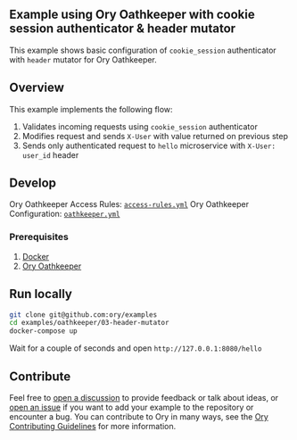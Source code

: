 ## Example using Ory Oathkeeper with cookie session authenticator & header mutator

This example shows basic configuration of `cookie_session` authenticator with `header` mutator for Ory Oathkeeper.

## Overview

This example implements the following flow:

1. Validates incoming requests using `cookie_session` authenticator
1. Modifies request and sends `X-User` with value returned on previous step
1. Sends only authenticated request to `hello` microservice with `X-User: user_id` header

## Develop

Ory Oathkeeper Access Rules: [`access-rules.yml`](./oathkeeper/access-rules.yml)
Ory Oathkeeper Configuration: [`oathkeeper.yml`](./oathkeeper/oathkeeper.yml)

### Prerequisites

1. [Docker](https://docs.docker.com/get-docker/)
1. [Ory Oathkeeper](https://www.ory.sh/docs/oathkeeper/install)

## Run locally

```bash
git clone git@github.com:ory/examples
cd examples/oathkeeper/03-header-mutator
docker-compose up
```

Wait for a couple of seconds and open `http://127.0.0.1:8080/hello`


## Contribute

Feel free to [open a discussion](https://github.com/ory/examples/discussions/new) to provide feedback or talk about ideas, or [open an issue](https://github.com/ory/examples/issues/new) if you want to add your example to the repository or encounter a bug.
You can contribute to Ory in many ways, see the [Ory Contributing Guidelines](https://www.ory.sh/docs/ecosystem/contributing) for more information.
